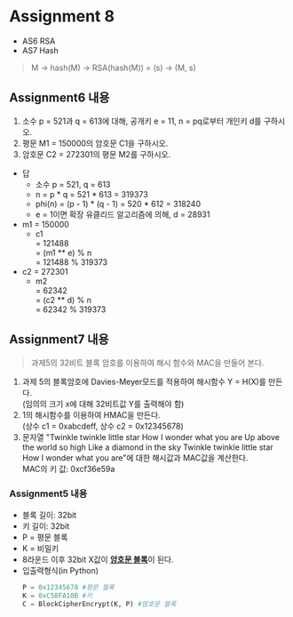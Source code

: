 # Assignment 8


* AS6 RSA
* AS7 Hash
> M -> hash(M) -> RSA(hash(M)) = (s) -> (M,  s)

## Assignment6 내용
1. 소수 p = 521과 q = 613에 대해, 공개키 e = 11, n = pq로부터 개인키 d를 구하시오.
2. 평문 M1 = 150000의 암호문 C1을 구하시오.
3. 암호문 C2 = 272301의 평문 M2를 구하시오.
* 답
    * 소수 p = 521, q = 613
    * n = p * q = 521 * 613 = 319373
    * phi(n) = (p - 1) * (q - 1) = 520 * 612 = 318240
    * e = 1이면 확장 유클리드 알고리즘에 의해, d = 28931
* m1 = 150000
    * c1 <br>= 121488<br>= (m1 ** e) % n<br> = 121488 % 319373    
* c2 = 272301
    * m2 <br>= 62342<br>= (c2 ** d) % n<br> = 62342 % 319373
             
## Assignment7 내용
> 과제5의 32비트 블록 암호를 이용하여 해시 함수와 MAC을 만들어 본다.
1. 과제 5의 블록암호에 Davies-Meyer모드를 적용하여 해시함수 Y = H(X)를 만든다.<br>(임의의 크기 x에 대해 32비트값 Y를 출력해야 함)
2. 1의 해시함수를 이용하여 HMAC을 만든다.<br>(상수 c1 = 0xabcdeff, 상수 c2 = 0x12345678)
3. 문자열 "Twinkle twinkle little star How I wonder what you are Up above the world so high Like a diamond in the sky Twinkle twinkle little star How I wonder what you are"에 대한 해시값과 MAC값을 계산한다.<br>MAC의 키 값: 0xcf36e59a 

### Assignment5 내용
* 블록 길이: 32bit
* 키 길이: 32bit
* P = 평문 블록
* K = 비밀키
* 8라운드 이후 32bit X값이 <U><strong>암호문 블록</strong></U>이 된다.
* 입출력형식(in Python)
    ```.py
    P = 0x12345678 #평문 블록
    K = 0xC58FA10B #키
    C = BlockCipherEncrypt(K, P) #암호문 블록
    ```